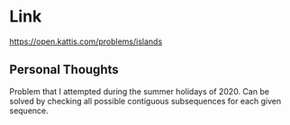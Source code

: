 # Link

https://open.kattis.com/problems/islands

## Personal Thoughts

Problem that I attempted during the summer holidays of 2020. Can be solved by checking all possible contiguous subsequences for each given sequence.

